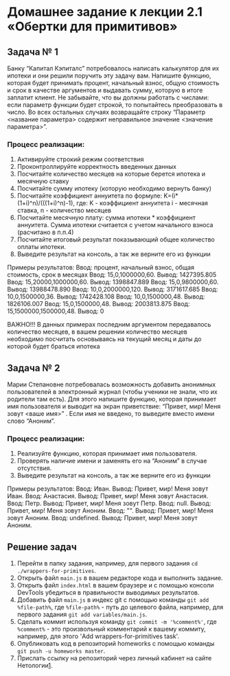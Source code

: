 # Домашнее задание к лекции 2.1 «Обертки для примитивов»

## Задача № 1

Банку “Капитал Кэпиталс” потребовалось написать калькулятор для их ипотеки и они решили поручить эту задачу вам. Напишите функцию, которая будет принимать процент, начальный взнос, общую стоимость и срок в качестве аргументов и выдавать сумму, которую в итоге заплатит клиент. Не забывайте, что вы должны работать с числами: если параметр функции будет строкой, то попытайтесь преобразовать в число. Во всех остальных случаях возвращайте строку “Параметр <название параметра> содержит неправильное значение <значение параметра>”.

### Процесс реализации:
1) Активируйте строкий режим соответствия
2) Проконтроллируйте корректность введенных данных
3) Посчитайте количество месяцев на которые берется ипотека и месячную ставку
4) Посчитайте сумму ипотеку (которую необходимо вернуть банку)
5) Посчитайте коэффициент аннуитета по формуле:
K=(i*(1+i)^n)/(((1+i)^n)-1), где:
K - коэффициент аннуитета
i - месячная ставка,
n - количество месяцев
6) Посчитайте месячную плату: сумма ипотеки * коэффициент аннуитета. Сумма ипотеки считается с учетом начального взноса (расчитано в п.п.4)
7) Посчитайте итоговый результат показывающий общее количество оплаты ипотеки.
8) Выведите результат на консоль, а так же верните его из функции

Примеры результатов:
Ввод: процент, начальный взнос, общая стоимость, срок в месяцах
Ввод: 15,0,1000000,60. Вывод: 1427395.805
Ввод: 15,20000,1000000,60. Вывод: 1398847.889
Ввод: 15,0,9800000,60. Вывод: 13988478.890
Ввод: 10,0,2000000,120. Вывод: 3171617.685
Ввод: 10,0,1500000,36. Вывод: 1742428.108
Ввод: 10,0,1500000,48. Вывод: 1826106.007
Ввод: 15,0,1500000,48. Вывод: 2003813.875
Ввод: 15,1500000,1500000,48. Вывод: 0

ВАЖНО!!! В данных примерах последним аргументом передавалось количество месяцев, в вашем решении количество месяцев необходимо посчитать основываясь на текущий месяц и даты до которой будет браться ипотека

## Задача № 2

Марии Степановне потребовалась возможность добавить анонимных пользователей в электронный журнал (чтобы ученики не знали, что их родители там есть). Для этого напишите функцию, которая принимает имя пользователя и выводит на экран приветствие: “Привет, мир! Меня зовут <ваше имя>” . Если имя не введено, то выведите вместо имени слово “Аноним”.

### Процесс реализации:
1) Реализуйте функцию, которая принимает имя пользователя.
2) Проверять наличие имени и заменять его на “Аноним” в случае отсутствия.
3) Выведите результат на консоль, а так же верните его из функции

Примеры результатов:
Ввод: Иван. Вывод: Привет, мир! Меня зовут Иван.
Ввод: Анастасия. Вывод: Привет, мир! Меня зовут Анастасия.
Ввод: Петр. Вывод: Привет, мир! Меня зовут Петр.
Ввод: null. Вывод: Привет, мир! Меня зовут Аноним.
Ввод: "". Вывод: Привет, мир! Меня зовут Аноним.
Ввод: undefined. Вывод: Привет, мир! Меня зовут Аноним.

## Решение задач
1. Перейти в папку задания, например, для первого задания `cd ./wrappers-for-primitives`.
2. Открыть файл `main.js` в вашем редакторе кода и выполнить задание.
3. Открыть файл `index.html` в вашем браузере и с помощью консоли DevTools убедиться в правильности выводимых результатов.
4. Добавить файл `main.js` в индекс git с помощью команды `git add %file-path%`, где `%file-path%` - путь до целевого файла, например, для первого задания `git add variables/main.js`.
5. Сделать коммит используя команду `git commit -m '%comment%'`, где `%comment%` - это произвольный комментарий к вашему коммиту, например, для этого 'Add wrappers-for-primitives task'.
6. Опубликовать код в репозиторий homeworks с помощью команды `git push -u homeworks master`.
7. Прислать ссылку на репозиторий через личный кабинет на сайте Нетологии[1].

[1]: https://netology.ru/